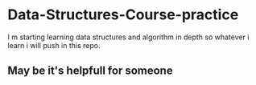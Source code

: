 # Data-Structures-Course-practice
I m starting learning data structures and algorithm in depth so whatever i learn i will 
push in this repo.
## May be it's helpfull for someone 
